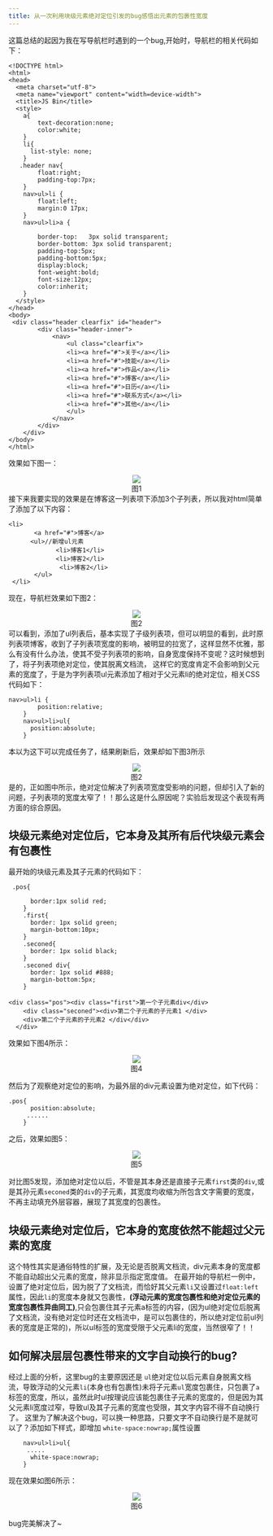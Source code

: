 ```yaml
---
title: 从一次利用块级元素绝对定位引发的bug感悟出元素的包裹性宽度
---
```

这篇总结的起因为我在写导航栏时遇到的一个bug,开始时，导航栏的相关代码如下：
```
<!DOCTYPE html>
<html>
<head>
  <meta charset="utf-8">
  <meta name="viewport" content="width=device-width">
  <title>JS Bin</title>
  <style>
    a{
        text-decoration:none;
        color:white;
    }
    li{
      list-style: none;
    }
   .header nav{
        float:right;
        padding-top:7px;
    }
    nav>ul>li {
        float:left;
        margin:0 17px;
    }
    nav>ul>li>a {
        
        border-top:   3px solid transparent; 
        border-bottom: 3px solid transparent;
        padding-top:5px;
        padding-bottom:5px;
        display:block;
        font-weight:bold;
        font-size:12px;
        color:inherit;
    }
  </style>
</head>
<body>
 <div class="header clearfix" id="header">
        <div class="header-inner">
            <nav>
                <ul class="clearfix">
                <li><a href="#">关于</a></li>
                <li><a href="#">技能</a></li>
                <li><a href="#">作品</a></li>
                <li><a href="#">博客</a></li>
                <li><a href="#">日历</a></li>
                <li><a href="#">联系方式</a></li>
                <li><a href="#">其他</a></li>
                </ul>
            </nav>
        </div>
    </div>
</body>
</html>
```
效果如下图一：
<div align="center"><image src="http://p4a8bakov.bkt.clouddn.com/image/css/2018/03/13nav0_20180313225537.png"></div>

<div align="center">图1</div>
接下来我要实现的效果是在博客这一列表项下添加3个子列表，所以我对html简单了添加了以下内容：

```
<li>
       <a href="#">博客</a>
      <ul>//新增ul元素
             <li>博客1</li>
             <li>博客2</li>
              <li>博客2</li>
       </ul>
 </li>
```

现在，导航栏效果如下图2：

<div align="center"><image src="http://p4a8bakov.bkt.clouddn.com/image/css/2018/03/13nav2_20180313230704.png"></div>

<div align="center">图2</div>
可以看到，添加了ul列表后，基本实现了子级列表项，但可以明显的看到，此时原列表项博客，收到了子列表项宽度的影响，被明显的拉宽了，这样显然不优雅，那么有没有什么办法，使其不受子列表项的影响，自身宽度保持不变呢？这时候想到了，将子列表项绝对定位，使其脱离文档流， 这样它的宽度肯定不会影响到父元素的宽度了，于是为字列表项ul元素添加了相对于父元素li的绝对定位，相关CSS代码如下：

```
nav>ul>li {
        position:relative;
    }
    nav>ul>li>ul{
      position:absolute;
    }

```

本以为这下可以完成任务了，结果刷新后，效果却如下图3所示
<div align="center"><image src="http://p4a8bakov.bkt.clouddn.com/image/css/2018/03/13nav3_20180313231556.png"></div>
<div align="center">图2</div>
是的，正如图中所示，绝对定位解决了列表项宽度受影响的问题，但却引入了新的问题，子列表项的宽度太窄了！！那么这是什么原因呢？实验后发现这个表现有两方面的综合原因。

## 块级元素绝对定位后，它本身及其所有后代块级元素会有包裹性
最开始的块级元素及其子元素的代码如下：
```
 .pos{
      
      border:1px solid red;
    }
    .first{
      border: 1px solid green;
      margin-bottom:10px;
    }
    .seconed{
      border: 1px solid black;
    }
    .seconed div{
      border: 1px solid #888;
      margin-bottom:5px;
    }

<div class="pos"><div class="first">第一个子元素div</div>
    <div class="seconed"><div>第二个子元素的子元素1 </div>
    <div>第二个子元素的子元素2 </div</div>
  </div>
```
效果如下图4所示：
<div align="center"><image src="http://p4a8bakov.bkt.clouddn.com/image/css/2018/03/13nav4_20180313234058.png"></div>

<div align="center">图4</div>

然后为了观察绝对定位的影响，为最外层的div元素设置为绝对定位，如下代码：

```
.pos{
      position:absolute;
     ......
    }
```
之后，效果如图5：
<div align="center"><image src="http://p4a8bakov.bkt.clouddn.com/image/css/2018/03/13nav5_20180313234109.png"></div>

<div align="center">图5</div>

对比图5发现，添加绝对定位以后，不管是其本身还是直接子元素`first`类的`div`,或是其孙元素`seconed`类的`div`的子元素，其宽度均收缩为所包含文字需要的宽度，不再主动填充外层容器，展现了其宽度的包裹性。
## 块级元素绝对定位后，它本身的宽度依然不能超过父元素的宽度

这个特性其实是通俗特性的扩展，及无论是否脱离文档流，div元素本身的宽度都不能自动超出父元素的宽度，除非显示指定宽度值。
在最开始的导航栏一例中，设置了绝对定位后，因为脱了了文档流，而恰好其父元素`li`又设置过`float:left`属性，因此`li`的宽度本身就又包裹性，**(浮动元素的宽度包裹性和绝对定位元素的宽度包裹性异曲同工)**,只会包裹住其子元素a标签的内容，(因为ul绝对定位后脱离了文档流，没有绝对定位时还在文档流中，是可以包裹住的，所以绝对定位前ul列表的宽度是正常的)，所以ul标签的宽度受限于父元素li的宽度，当然很窄了！！

## 如何解决层层包裹性带来的文字自动换行的bug?
经过上面的分析，这里bug的主要原因还是 `ul`绝对定位以后元素自身脱离文档流，导致浮动的父元素`li`(本身也有包裹性)未将子元素`ul`宽度包裹住，只包裹了`a`标签的宽度，所以，虽然此时ul按理说应该能包裹住子元素的宽度的，但是因为其父元素li宽度过窄，导致ul及其子元素的宽度也受限，其文字内容不得不自动换行了。
这里为了解决这个bug，可以换一种思路，只要文字不自动换行是不是就可以了？添加如下样式，即增加
`white-space:nowrap;`属性设置
```
    nav>ul>li>ul{
     .....
      white-space:nowrap;
    }

```
现在效果如图6所示：

<div align="center"><image src="http://p4a8bakov.bkt.clouddn.com/image/css/2018/03/13nav6_20180314000504.png"></div>

<div align="center">图6</div>

bug完美解决了~
